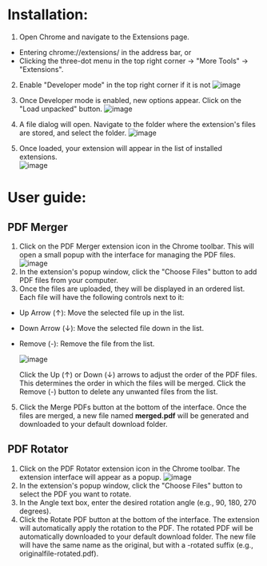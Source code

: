 # Installation:
1. Open Chrome and navigate to the Extensions page.
  * Entering chrome://extensions/ in the address bar, or
  * Clicking the three-dot menu in the top right corner → "More Tools" → "Extensions". 
2. Enable "Developer mode" in the top right corner if it is not
  ![image](https://github.com/user-attachments/assets/707f418e-0848-4bd0-84cf-897c661a76a0)
3. Once Developer mode is enabled, new options appear. Click on the "Load unpacked" button.
  ![image](https://github.com/user-attachments/assets/1ee6e069-dbac-48b9-a46a-b5daa905da19)
4. A file dialog will open. Navigate to the folder where the extension's files are stored, and select the folder.
  ![image](https://github.com/user-attachments/assets/230052f5-8d4a-4043-97db-2c78ccb17c49)

5. Once loaded, your extension will appear in the list of installed extensions.\
  ![image](https://github.com/user-attachments/assets/cf8051da-cbfd-441b-8f97-a9763a5f431b)

# User guide:
## PDF Merger
1. Click on the PDF Merger extension icon in the Chrome toolbar. This will open a small popup with the interface for managing the PDF files.
   ![image](https://github.com/user-attachments/assets/42039599-3a3e-44d9-b4cf-fb7e6d892795)
2. In the extension's popup window, click the "Choose Files" button to add PDF files from your computer.
3. Once the files are uploaded, they will be displayed in an ordered list. Each file will have the following controls next to it:
* Up Arrow (↑): Move the selected file up in the list.
* Down Arrow (↓): Move the selected file down in the list.
* Remove (-): Remove the file from the list.
  
  ![image](https://github.com/user-attachments/assets/744cc18c-7b8f-487a-ad20-838fa9502dd8)

  Click the Up (↑) or Down (↓) arrows to adjust the order of the PDF files. This determines the order in which the files will be merged. Click the Remove (-) button to delete any unwanted files from the list.

5. Click the Merge PDFs button at the bottom of the interface. Once the files are merged, a new file named **merged.pdf** will be generated and downloaded to your default download folder.

## PDF Rotator
1. Click on the PDF Rotator extension icon in the Chrome toolbar. The extension interface will appear as a popup.
   ![image](https://github.com/user-attachments/assets/799edca0-d531-4366-8f10-09bdc041464b)
2. In the extension's popup window, click the "Choose Files" button to select the PDF you want to rotate.
3. In the Angle text box, enter the desired rotation angle (e.g., 90, 180, 270 degrees).
5. Click the Rotate PDF button at the bottom of the interface. The extension will automatically apply the rotation to the PDF. The rotated PDF will be automatically downloaded to your default download folder. The new file will have the same name as the original, but with a -rotated suffix (e.g., originalfile-rotated.pdf).
